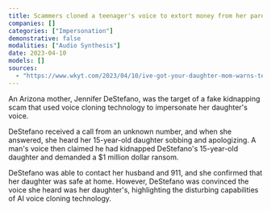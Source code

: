 ```yaml
---
title: Scammers cloned a teenager's voice to extort money from her parents in fake kidnapping operation
companies: []
categories: ["Impersonation"]
demonstrative: false
modalities: ["Audio Synthesis"]
date: 2023-04-10
models: []
sources:
  - "https://www.wkyt.com/2023/04/10/ive-got-your-daughter-mom-warns-terrifying-ai-voice-cloning-scam-that-faked-kidnapping/"
---
```


An Arizona mother, Jennifer DeStefano, was the target of a fake kidnapping scam that used voice cloning technology to impersonate her daughter's voice.

DeStefano received a call from an unknown number, and when she answered, she heard her 15-year-old daughter sobbing and apologizing. A man's voice then claimed he had kidnapped DeStefano's 15-year-old daughter and demanded a $1 million dollar ransom.

DeStefano was able to contact her husband and 911, and she confirmed that her daughter was safe at home. However, DeStefano was convinced the voice she heard was her daughter's, highlighting the disturbing capabilities of AI voice cloning technology.
